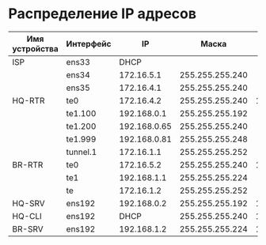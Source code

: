 # Распределение IP адресов
 
| Имя устройства | Интерфейс | IP          | Маска           | Шлюз        |
| -------------- | --------- | ----------  | --------------- | ----------- |
| ISP            | ens33     | DHCP        |                 |             |
|                | ens34     | 172.16.5.1  | 255.255.255.240 |             |
|                | ens35     | 172.16.4.1  | 255.255.255.240 |             |
| HQ-RTR         | te0       | 172.16.4.2  | 255.255.255.240 | 172.16.4.1  |      
|                | te1.100   | 192.168.0.1 | 255.255.255.192 |             |      
|                | te1.200   | 192.168.0.65| 255.255.255.240 |             |      
|                | te1.999   | 192.168.0.81| 255.255.255.248 |             |      
|                | tunnel.1  | 172.16.1.1  | 255.255.255.252 |             |      
| BR-RTR         | te0       | 172.16.5.2  | 255.255.255.240 | 172.16.5.1  |      
|                | te1       | 192.168.1.1 | 255.255.255.224 |             |
|                | te        | 172.16.1.2  | 255.255.255.252 |             |
| HQ-SRV         | ens192    | 192.168.0.2 | 255.255.255.192 | 192.168.0.1 |      
| HQ-CLI         | ens192    | DHCP        | 255.255.255.240 | 192.168.0.65|      
| BR-SRV         | ens192    | 192.168.1.2 | 255.255.255.224 | 192.168.1.1 |      
